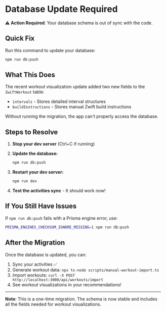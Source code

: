 # Database Update Required

⚠️ **Action Required**: Your database schema is out of sync with the code.

## Quick Fix

Run this command to update your database:

```bash
npm run db:push
```

## What This Does

The recent workout visualization update added two new fields to the `ZwiftWorkout` table:
- `intervals` - Stores detailed interval structures
- `buildInstructions` - Stores manual Zwift build instructions

Without running the migration, the app can't properly access the database.

## Steps to Resolve

1. **Stop your dev server** (Ctrl+C if running)

2. **Update the database:**
   ```bash
   npm run db:push
   ```

3. **Restart your dev server:**
   ```bash
   npm run dev
   ```

4. **Test the activities sync** - It should work now!

## If You Still Have Issues

If `npm run db:push` fails with a Prisma engine error, use:

```bash
PRISMA_ENGINES_CHECKSUM_IGNORE_MISSING=1 npm run db:push
```

## After the Migration

Once the database is updated, you can:
1. Sync your activities ✅
2. Generate workout data: `npx ts-node scripts/manual-workout-import.ts`
3. Import workouts: `curl -X POST http://localhost:3000/api/workouts/import`
4. See workout visualizations in your recommendations!

---

**Note**: This is a one-time migration. The schema is now stable and includes all the fields needed for workout visualizations.

